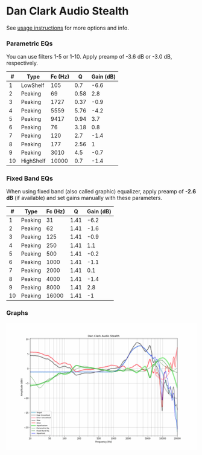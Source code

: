 # Dan Clark Audio Stealth
See [usage instructions](https://github.com/jaakkopasanen/AutoEq#usage) for more options and info.

### Parametric EQs
You can use filters 1-5 or 1-10. Apply preamp of -3.6 dB or -3.0 dB, respectively.

|   # | Type      |   Fc (Hz) |    Q |   Gain (dB) |
|-----|-----------|-----------|------|-------------|
|   1 | LowShelf  |       105 | 0.7  |        -6.6 |
|   2 | Peaking   |        69 | 0.58 |         2.8 |
|   3 | Peaking   |      1727 | 0.37 |        -0.9 |
|   4 | Peaking   |      5559 | 5.76 |        -4.2 |
|   5 | Peaking   |      9417 | 0.94 |         3.7 |
|   6 | Peaking   |        76 | 3.18 |         0.8 |
|   7 | Peaking   |       120 | 2.7  |        -1.4 |
|   8 | Peaking   |       177 | 2.56 |         1   |
|   9 | Peaking   |      3010 | 4.5  |        -0.7 |
|  10 | HighShelf |     10000 | 0.7  |        -1.4 |

### Fixed Band EQs
When using fixed band (also called graphic) equalizer, apply preamp of **-2.6 dB** (if available) and set gains manually with these parameters.

|   # | Type    |   Fc (Hz) |    Q |   Gain (dB) |
|-----|---------|-----------|------|-------------|
|   1 | Peaking |        31 | 1.41 |        -6.2 |
|   2 | Peaking |        62 | 1.41 |        -1.6 |
|   3 | Peaking |       125 | 1.41 |        -0.9 |
|   4 | Peaking |       250 | 1.41 |         1.1 |
|   5 | Peaking |       500 | 1.41 |        -0.2 |
|   6 | Peaking |      1000 | 1.41 |        -1.1 |
|   7 | Peaking |      2000 | 1.41 |         0.1 |
|   8 | Peaking |      4000 | 1.41 |        -1.4 |
|   9 | Peaking |      8000 | 1.41 |         2.8 |
|  10 | Peaking |     16000 | 1.41 |        -1   |

### Graphs
![](./Dan%20Clark%20Audio%20Stealth.png)
